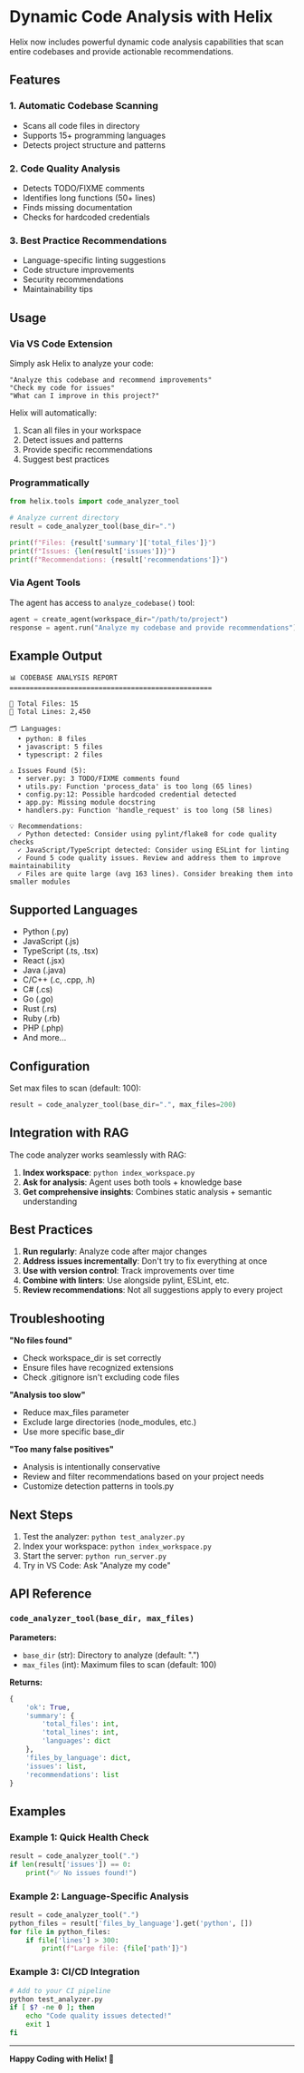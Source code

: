 # Dynamic Code Analysis with Helix

Helix now includes powerful dynamic code analysis capabilities that scan entire codebases and provide actionable recommendations.

## Features

### 1. **Automatic Codebase Scanning**
   - Scans all code files in directory
   - Supports 15+ programming languages
   - Detects project structure and patterns

### 2. **Code Quality Analysis**
   - Detects TODO/FIXME comments
   - Identifies long functions (50+ lines)
   - Finds missing documentation
   - Checks for hardcoded credentials

### 3. **Best Practice Recommendations**
   - Language-specific linting suggestions
   - Code structure improvements
   - Security recommendations
   - Maintainability tips

## Usage

### Via VS Code Extension

Simply ask Helix to analyze your code:

```
"Analyze this codebase and recommend improvements"
"Check my code for issues"
"What can I improve in this project?"
```

Helix will automatically:
1. Scan all files in your workspace
2. Detect issues and patterns
3. Provide specific recommendations
4. Suggest best practices

### Programmatically

```python
from helix.tools import code_analyzer_tool

# Analyze current directory
result = code_analyzer_tool(base_dir=".")

print(f"Files: {result['summary']['total_files']}")
print(f"Issues: {len(result['issues'])}")
print(f"Recommendations: {result['recommendations']}")
```

### Via Agent Tools

The agent has access to `analyze_codebase()` tool:

```python
agent = create_agent(workspace_dir="/path/to/project")
response = agent.run("Analyze my codebase and provide recommendations")
```

## Example Output

```
📊 CODEBASE ANALYSIS REPORT
==================================================

📁 Total Files: 15
📝 Total Lines: 2,450

🗂️ Languages:
  • python: 8 files
  • javascript: 5 files
  • typescript: 2 files

⚠️ Issues Found (5):
  • server.py: 3 TODO/FIXME comments found
  • utils.py: Function 'process_data' is too long (65 lines)
  • config.py:12: Possible hardcoded credential detected
  • app.py: Missing module docstring
  • handlers.py: Function 'handle_request' is too long (58 lines)

💡 Recommendations:
  ✓ Python detected: Consider using pylint/flake8 for code quality checks
  ✓ JavaScript/TypeScript detected: Consider using ESLint for linting
  ✓ Found 5 code quality issues. Review and address them to improve maintainability
  ✓ Files are quite large (avg 163 lines). Consider breaking them into smaller modules
```

## Supported Languages

- Python (.py)
- JavaScript (.js)
- TypeScript (.ts, .tsx)
- React (.jsx)
- Java (.java)
- C/C++ (.c, .cpp, .h)
- C# (.cs)
- Go (.go)
- Rust (.rs)
- Ruby (.rb)
- PHP (.php)
- And more...

## Configuration

Set max files to scan (default: 100):

```python
result = code_analyzer_tool(base_dir=".", max_files=200)
```

## Integration with RAG

The code analyzer works seamlessly with RAG:

1. **Index workspace**: `python index_workspace.py`
2. **Ask for analysis**: Agent uses both tools + knowledge base
3. **Get comprehensive insights**: Combines static analysis + semantic understanding

## Best Practices

1. **Run regularly**: Analyze code after major changes
2. **Address issues incrementally**: Don't try to fix everything at once
3. **Use with version control**: Track improvements over time
4. **Combine with linters**: Use alongside pylint, ESLint, etc.
5. **Review recommendations**: Not all suggestions apply to every project

## Troubleshooting

**"No files found"**
- Check workspace_dir is set correctly
- Ensure files have recognized extensions
- Check .gitignore isn't excluding code files

**"Analysis too slow"**
- Reduce max_files parameter
- Exclude large directories (node_modules, etc.)
- Use more specific base_dir

**"Too many false positives"**
- Analysis is intentionally conservative
- Review and filter recommendations based on your project needs
- Customize detection patterns in tools.py

## Next Steps

1. Test the analyzer: `python test_analyzer.py`
2. Index your workspace: `python index_workspace.py`
3. Start the server: `python run_server.py`
4. Try in VS Code: Ask "Analyze my code"

## API Reference

### `code_analyzer_tool(base_dir, max_files)`

**Parameters:**
- `base_dir` (str): Directory to analyze (default: ".")
- `max_files` (int): Maximum files to scan (default: 100)

**Returns:**
```python
{
    'ok': True,
    'summary': {
        'total_files': int,
        'total_lines': int,
        'languages': dict
    },
    'files_by_language': dict,
    'issues': list,
    'recommendations': list
}
```

## Examples

### Example 1: Quick Health Check
```python
result = code_analyzer_tool(".")
if len(result['issues']) == 0:
    print("✅ No issues found!")
```

### Example 2: Language-Specific Analysis
```python
result = code_analyzer_tool(".")
python_files = result['files_by_language'].get('python', [])
for file in python_files:
    if file['lines'] > 300:
        print(f"Large file: {file['path']}")
```

### Example 3: CI/CD Integration
```bash
# Add to your CI pipeline
python test_analyzer.py
if [ $? -ne 0 ]; then
    echo "Code quality issues detected!"
    exit 1
fi
```

---

**Happy Coding with Helix! 🚀**
